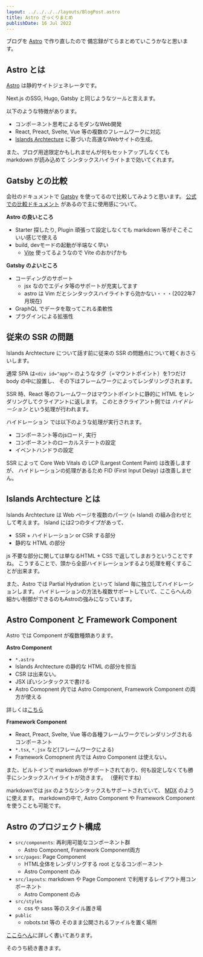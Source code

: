 ```yaml
---
layout: ../../../../layouts/BlogPost.astro
title: Astro ざっくりまとめ
publishDate: 16 Jul 2022
---
```


ブログを [Astro](https://astro.build/) で作り直したので
備忘録がてらまとめていこうかなと思います。

## Astro とは
[Astro](https://astro.build/) は静的サイトジェネレータです。

Next.js のSSG, Hugo, Gatsby と同じようなツールと言えます。

以下のような特徴があります。
- コンポーネント思考によるモダンなWeb開発
- React, Preact, Svelte, Vue 等の複数のフレームワークに対応
- [Islands Archtecture](https://docs.astro.build/en/core-concepts/partial-hydration/#islands-architecture) に基づいた高速なWebサイトの生成。

また、ブログ用途限定かもしれませんが何もセットアップしなくても markdown が読み込めて
シンタックスハイライトまで効いてくれます。

## Gatsby との比較
会社のドキュメントで [Gatsby](https://www.gatsbyjs.com/) を使ってるので比較してみようと思います。
[公式での比較ドキュメント](https://docs.astro.build/en/comparing-astro-vs-other-tools/#gatsby-vs-astro) があるので主に使用感について。

**Astro の良いところ**
- Starter 探したり, Plugin 頑張って設定しなくても markdown 等がそこそこいい感じで使える
- build, devモードの起動が半端なく早い
  - [Vite](https://vitejs.dev/) 使ってるようなので Vite のおかげかも

**Gatsby のよいところ**
- コーディングのサポート
  - jsx なのでエディタ等のサポートが充実してます
  - astro は Vim だとシンタックスハイライトすら効かない・・・(2022年7月現在)
- GraphQL でデータを取ってこれる柔軟性
- プラグインによる拡張性

## 従来の SSR の問題
Islands Archtecture について話す前に従来の SSR の問題点について軽くおさらいします。


通常 SPA は`<div id="app">` のようなタグ（=マウントポイント）を1つだけ body の中に設置し、
その下はフレームワークによってレンダリングされます。

SSR 時、React 等のフレームワークはマウントポイントに静的に HTML をレンダリングしてクライアントに返します。
このときクライアント側では *ハイドレーション* という処理が行われます。

ハイドレーション では以下のような処理が実行されます。
- コンポーネント等のjsロード, 実行
- コンポーネントのローカルステートの設定
- イベントハンドラの設定

SSR によって Core Web Vitals の LCP (Largest Content Paint) は改善しますが、
ハイドレーションの処理があるため FID (First Input Delay) は改善しません。

## Islands Archtecture とは
Islands Archtecture は Web ページを複数のパーツ (= Island) の組み合わせとして考えます。
Island には2つのタイプがあって、
- SSR + ハイドレーション or CSR する部分
- 静的な HTML の部分

js 不要な部分に関しては単なるHTML + CSS で返してしまおうということですね。
こうすることで、頭から全部ハイドレーションするより処理を軽くすることが出来ます。

また、Astro では Partial Hydration といって Island 毎に独立してハイドレーションします。
ハイドレーションの方法も複数サポートしていて、ここらへんの細かい制御ができるのもAstroの強みになっています。

## Astro Component と Framework Component
Astro では Component が複数種類あります。

**Astro Component**
- `*.astro`
- Islands Archtecture の静的な HTML の部分を担当
- CSR は出来ない。
- JSX ぽいシンタックスで書ける
- Astro Comopnent 内では Astro Component, Framework Component の両方が使える

詳しくは[こちら](https://docs.astro.build/en/core-concepts/astro-components/)

**Framework Component**
- React, Preact, Svelte, Vue 等の各種フレームワークでレンダリングされるコンポーネント
- `*.tsx`, `*.jsx` など(フレームワークによる)
- Framework Comopnent 内では Astro Component は使えない。

また、ビルトインで markdown がサポートされており、何も設定しなくても勝手にシンタックスハイライトが効きます。
（便利ですね）

markdownでは jsx のようなシンタックスもサポートされていて、 [MDX](https://mdxjs.com/) のように使えます。
markdownの中で, Astro Component や Framework Component を使うことも可能です。

## Astro のプロジェクト構成
- `src/components`: 再利用可能なコンポーネント群 
  - Astro Component, Framework Component両方
- `src/pages`: Page Component
  - HTML全体をレンダリングする root となるコンポーネント
  - Astro Component のみ
- `src/layouts`: markdown や Page Component で利用するレイアウト用コンポーネント
  - Astro Component のみ
- `src/styles`
  - css や sass 等のスタイル置き場
- `public`
  - robots.txt 等の そのまま公開されるファイルを置く場所

[ここらへん](https://docs.astro.build/en/core-concepts/project-structure/)に詳しく書いてあります。

そのうち続き書きます。
